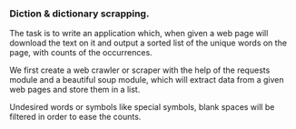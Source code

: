 ### Diction & dictionary scrapping.

The task is to write an application which, when given a web page will download the text on it and output a sorted list of the unique words on the page, with counts of the occurrences.


We first create a web crawler or scraper with the help of the requests module and a beautiful soup module, which will extract data from a given web pages and store them in a list.

Undesired words or symbols like special symbols, blank spaces will be filtered in order to ease the counts.
